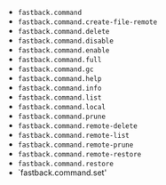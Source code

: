 
* `fastback.command`
* `fastback.command.create-file-remote`
* `fastback.command.delete`
* `fastback.command.disable`
* `fastback.command.enable`
* `fastback.command.full`
* `fastback.command.gc`
* `fastback.command.help`
* `fastback.command.info`
* `fastback.command.list`
* `fastback.command.local`
* `fastback.command.prune`
* `fastback.command.remote-delete`
* `fastback.command.remote-list`
* `fastback.command.remote-prune`
* `fastback.command.remote-restore`
* `fastback.command.restore`
* `fastback.command.set'
